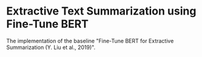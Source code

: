 # Extractive Text Summarization using Fine-Tune BERT
The implementation of the baseline "Fine-Tune BERT for Extractive Summarization (Y. Liu et al., 2019)".
